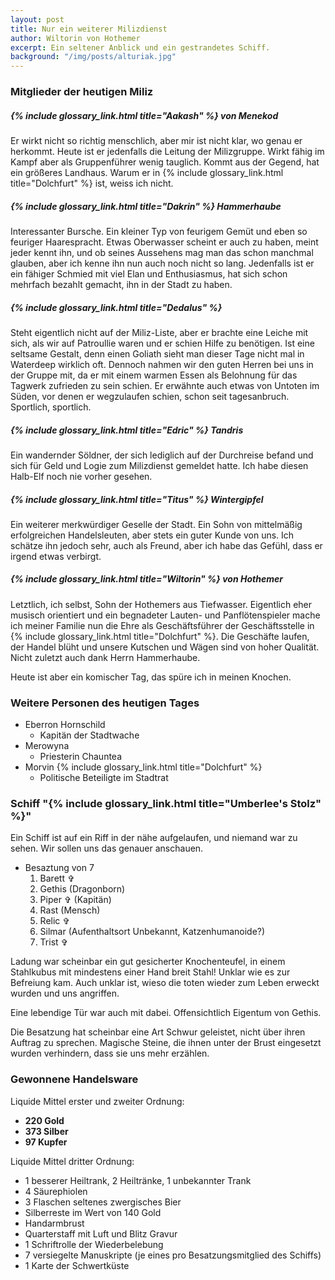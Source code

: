 ```yaml
---
layout: post
title: Nur ein weiterer Milizdienst
author: Wiltorin von Hothemer
excerpt: Ein seltener Anblick und ein gestrandetes Schiff.
background: "/img/posts/alturiak.jpg"
---
```


### Mitglieder der heutigen Miliz

##### {% include glossary_link.html title="Aakash" %} von Menekod

Er wirkt nicht so richtig menschlich, aber mir ist nicht klar, wo genau er
herkommt. Heute ist er jedenfalls die Leitung der Milizgruppe. Wirkt fähig im
Kampf aber als Gruppenführer wenig tauglich. Kommt aus der Gegend, hat ein
größeres Landhaus. Warum er in {% include glossary_link.html title="Dolchfurt" %} ist, weiss ich nicht.

##### {% include glossary_link.html title="Dakrin" %} Hammerhaube

Interessanter Bursche. Ein kleiner Typ von feurigem Gemüt und eben so
feuriger Haarespracht. Etwas Oberwasser scheint er auch zu haben, meint jeder
kennt ihn, und ob seines Aussehens mag man das schon manchmal glauben, aber
ich kenne ihn nun auch noch nicht so lang. Jedenfalls ist er ein fähiger
Schmied mit viel Elan und Enthusiasmus, hat sich schon mehrfach bezahlt
gemacht, ihn in der Stadt zu haben.

##### {% include glossary_link.html title="Dedalus" %}

Steht eigentlich nicht auf der Miliz-Liste, aber er brachte eine Leiche mit
sich, als wir auf Patroullie waren und er schien Hilfe zu benötigen.
Ist eine seltsame Gestalt, denn einen Goliath sieht man dieser Tage nicht mal
in Waterdeep wirklich oft. Dennoch nahmen wir den guten Herren bei uns in der
Gruppe mit, da er mit einem warmen Essen als Belohnung für das Tagwerk
zufrieden zu sein schien. Er erwähnte auch etwas von Untoten im Süden, vor
denen er wegzulaufen schien, schon seit tagesanbruch. Sportlich, sportlich.

##### {% include glossary_link.html title="Edric" %} Tandris

Ein wandernder Söldner, der sich lediglich auf der Durchreise befand und sich
für Geld und Logie zum Milizdienst gemeldet hatte. Ich habe diesen Halb-Elf
noch nie vorher gesehen.

##### {% include glossary_link.html title="Titus" %} Wintergipfel

Ein weiterer merkwürdiger Geselle der Stadt. Ein Sohn von mittelmäßig
erfolgreichen Handelsleuten, aber stets ein guter Kunde von uns. Ich schätze
ihn jedoch sehr, auch als Freund, aber ich habe das Gefühl, dass er irgend
etwas verbirgt.

##### {% include glossary_link.html title="Wiltorin" %} von Hothemer

Letztlich, ich selbst, Sohn der Hothemers aus Tiefwasser. Eigentlich eher
musisch orientiert und ein begnadeter Lauten- und Panflötenspieler mache ich
meiner Familie nun die Ehre als Geschäftsführer der Geschäftsstelle in
{% include glossary_link.html title="Dolchfurt" %}. Die Geschäfte laufen, der Handel blüht und unsere Kutschen und
Wägen sind von hoher Qualität. Nicht zuletzt auch dank Herrn Hammerhaube.

Heute ist aber ein komischer Tag, das spüre ich in meinen Knochen.

### Weitere Personen des heutigen Tages

- Eberron Hornschild
  - Kapitän der Stadtwache
- Merowyna
  - Priesterin Chauntea
- Morvin {% include glossary_link.html title="Dolchfurt" %}
  - Politische Beteiligte im Stadtrat

### Schiff "{% include glossary_link.html title="Umberlee's Stolz" %}"

Ein Schiff ist auf ein Riff in der nähe aufgelaufen, und niemand war zu
sehen. Wir sollen uns das genauer anschauen.

- Besaztung von 7
  1. Barett ✞
  1. Gethis (Dragonborn)
  1. Piper ✞ (Kapitän)
  1. Rast (Mensch)
  1. Relic ✞
  1. Silmar (Aufenthaltsort Unbekannt, Katzenhumanoide?)
  1. Trist ✞

Ladung war scheinbar ein gut gesicherter Knochenteufel, in einem Stahlkubus
mit mindestens einer Hand breit Stahl! Unklar wie es zur Befreiung kam. Auch
unklar ist, wieso die toten wieder zum Leben erweckt wurden und uns
angriffen.

Eine lebendige Tür war auch mit dabei. Offensichtlich Eigentum von Gethis.

Die Besatzung hat scheinbar eine Art Schwur geleistet, nicht über ihren
Auftrag zu sprechen. Magische Steine, die ihnen unter der Brust eingesetzt
wurden verhindern, dass sie uns mehr erzählen.

### Gewonnene Handelsware

Liquide Mittel erster und zweiter Ordnung:
- **220 Gold**
- **373 Silber**
- **97 Kupfer**

Liquide Mittel dritter Ordnung:
- 1 besserer Heiltrank, 2 Heiltränke, 1 unbekannter Trank
- 4 Säurephiolen
- 3 Flaschen seltenes zwergisches Bier
- Silberreste im Wert von 140 Gold
- Handarmbrust
- Quarterstaff mit Luft und Blitz Gravur
- 1 Schriftrolle der Wiederbelebung
- 7 versiegelte Manuskripte (je eines pro Besatzungsmitglied des Schiffs)
- 1 Karte der Schwertküste
